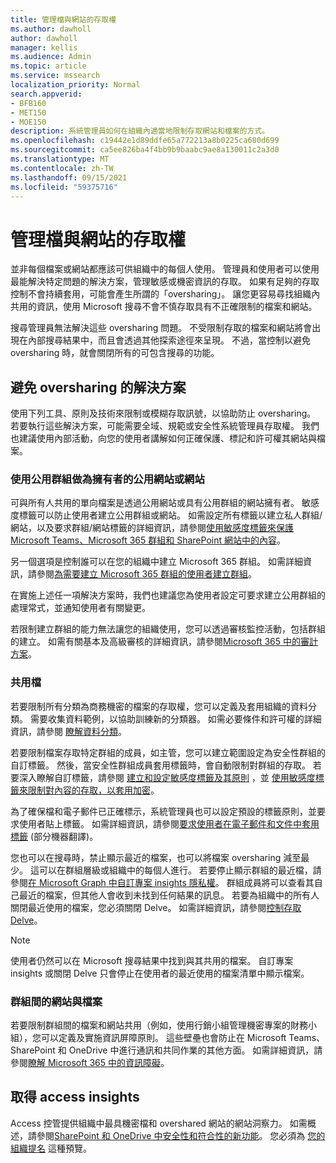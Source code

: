 ```yaml
---
title: 管理檔與網站的存取權
ms.author: dawholl
author: dawholl
manager: kellis
ms.audience: Admin
ms.topic: article
ms.service: mssearch
localization_priority: Normal
search.appverid:
- BFB160
- MET150
- MOE150
description: 系統管理員如何在組織內適當地限制存取網站和檔案的方式。
ms.openlocfilehash: c19442e1d89ddfe65a772213a8b0225ca680d699
ms.sourcegitcommit: ca5ee826ba4f4bb9b9baabc9ae8a130011c2a3d0
ms.translationtype: MT
ms.contentlocale: zh-TW
ms.lasthandoff: 09/15/2021
ms.locfileid: "59375716"
---
```

# <a name="manage-access-to-files-and-sites"></a>管理檔與網站的存取權

並非每個檔案或網站都應該可供組織中的每個人使用。 管理員和使用者可以使用最能解決特定問題的解決方案，管理敏感或機密資訊的存取。 如果有足夠的存取控制不會持續套用，可能會產生所謂的「oversharing」。 讓您更容易尋找組織內共用的資訊，使用 Microsoft 搜尋不會不慎存取具有不正確限制的檔案和網站。

搜尋管理員無法解決這些 oversharing 問題。 不受限制存取的檔案和網站將會出現在內部搜尋結果中，而且會透過其他探索途徑來呈現。 不過，當控制以避免 oversharing 時，就會關閉所有的可包含搜尋的功能。

## <a name="solutions-to-prevent-oversharing"></a>避免 oversharing 的解決方案

使用下列工具、原則及技術來限制或模糊存取訊號，以協助防止 oversharing。 若要執行這些解決方案，可能需要全域、規範或安全性系統管理員存取權。 我們也建議使用內部活動，向您的使用者講解如何正確保護、標記和許可權其網站與檔案。

### <a name="public-sites-or-sites-with-public-groups-as-owners"></a>使用公用群組做為擁有者的公用網站或網站

可與所有人共用的單向檔案是透過公用網站或具有公用群組的網站擁有者。 敏感度標籤可以防止使用者建立公用群組或網站。 如需設定所有標籤以建立私人群組/網站，以及要求群組/網站標籤的詳細資訊，請參閱[使用敏感度標籤來保護 Microsoft Teams、Microsoft 365 群組和 SharePoint 網站中的內容](/microsoft-365/compliance/sensitivity-labels-teams-groups-sites)。

另一個選項是控制誰可以在您的組織中建立 Microsoft 365 群組。 如需詳細資訊，請參閱[為需要建立 Microsoft 365 群組的使用者建立群組](/microsoft-365/solutions/manage-creation-of-groups#step-1-create-a-group-for-users-who-need-to-create-microsoft-365-groups)。

在實施上述任一項解決方案時，我們也建議您為使用者設定可要求建立公用群組的處理常式，並通知使用者有關變更。

若限制建立群組的能力無法讓您的組織使用，您可以透過審核監控活動，包括群組的建立。 如需有關基本及高級審核的詳細資訊，請參閱[Microsoft 365 中的審計方案](/microsoft-365/compliance/auditing-solutions-overview)。

### <a name="shared-files"></a>共用檔

若要限制所有分類為商務機密的檔案的存取權，您可以定義及套用組織的資料分類。 需要收集資料範例，以協助訓練新的分類器。 如需必要條件和許可權的詳細資訊，請參閱 [瞭解資料分類](/microsoft-365/compliance/data-classification-overview)。

若要限制檔案存取特定群組的成員，如主管，您可以建立範圍設定為安全性群組的自訂標籤。 然後，當安全性群組成員套用標籤時，會自動限制對群組的存取。 若要深入瞭解自訂標籤，請參閱 [建立和設定敏感度標籤及其原則](/microsoft-365/compliance/create-sensitivity-labels) ，並 [使用敏感度標籤來限制對內容的存取，以套用加密](/microsoft-365/compliance/encryption-sensitivity-labels)。

為了確保檔和電子郵件已正確標示，系統管理員也可以設定預設的標籤原則，並要求使用者貼上標籤。 如需詳細資訊，請參閱[要求使用者在電子郵件和文件中套用標籤](/microsoft-365/compliance/sensitivity-labels-office-apps#require-users-to-apply-a-label-to-their-email-and-documents) (部分機器翻譯)。

您也可以在搜尋時，禁止顯示最近的檔案，也可以將檔案 oversharing 減至最少。 這可以在群組層級或組織中的每個人進行。 若要停止顯示群組的最近檔，請參閱[在 Microsoft Graph 中自訂專案 insights 隱私權](/graph/insights-customize-item-insights-privacy)。 群組成員將可以查看其自己最近的檔案，但其他人會收到未找到任何結果的訊息。 若要為組織中的所有人關閉最近使用的檔案，您必須關閉 Delve。 如需詳細資訊，請參閱[控制存取 Delve](/sharepoint/delve-for-office-365-admins#control-access-to-delve)。

> [!Note]
> 使用者仍然可以在 Microsoft 搜尋結果中找到與其共用的檔案。 自訂專案 insights 或關閉 Delve 只會停止在使用者的最近使用的檔案清單中顯示檔案。

### <a name="sites-and-files-between-groups"></a>群組間的網站與檔案

若要限制群組間的檔案和網站共用（例如，使用行銷小組管理機密專案的財務小組），您可以定義及實施資訊屏障原則。 這些壁壘也會防止在 Microsoft Teams、SharePoint 和 OneDrive 中進行通訊和共同作業的其他方面。 如需詳細資訊，請參閱[瞭解 Microsoft 365 中的資訊障礙](/microsoft-365/compliance/information-barriers)。

## <a name="get-access-insights"></a>取得 access insights

Access 控管提供組織中最具機密檔和 overshared 網站的網站洞察力。 如需概述，請參閱[SharePoint 和 OneDrive 中安全性和符合性的新功能](https://techcommunity.microsoft.com/t5/microsoft-sharepoint-blog/what-s-new-in-security-and-compliance-in-sharepoint-and-onedrive/ba-p/1696705)。 您必須為 [您的組織提名](https://forms.microsoft.com/Pages/ResponsePage.aspx?id=v4j5cvGGr0GRqy180BHbR3-O9WDTKhhDtgWfphwS9YhUM0hJNklNRkZKMlhLNDRZNzlEQlVDSjdZVi4u) 這種預覽。
